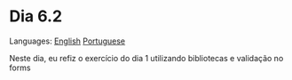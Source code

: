 # Dia 6.2

Languages: [English](https://github.com/mayusatori/trybe-exercises/blob/main/exercises/B6/6.2/README.en.md#day-62) [Portuguese](https://github.com/mayusatori/trybe-exercises/tree/main/exercises/B6/6.2#dia-62)

Neste dia, eu refiz o exercício do dia 1 utilizando bibliotecas e validação no forms
